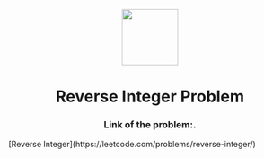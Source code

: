 <p align="center">
  <img align="center" width="100" src="https://cdn.iconscout.com/icon/free/png-256/leetcode-3521542-2944960.png" />

  <h1 align="center">Reverse Integer Problem</h1>
  <h3 align="center">Link of the problem:.</h3> [Reverse Integer](https://leetcode.com/problems/reverse-integer/)
</p>
